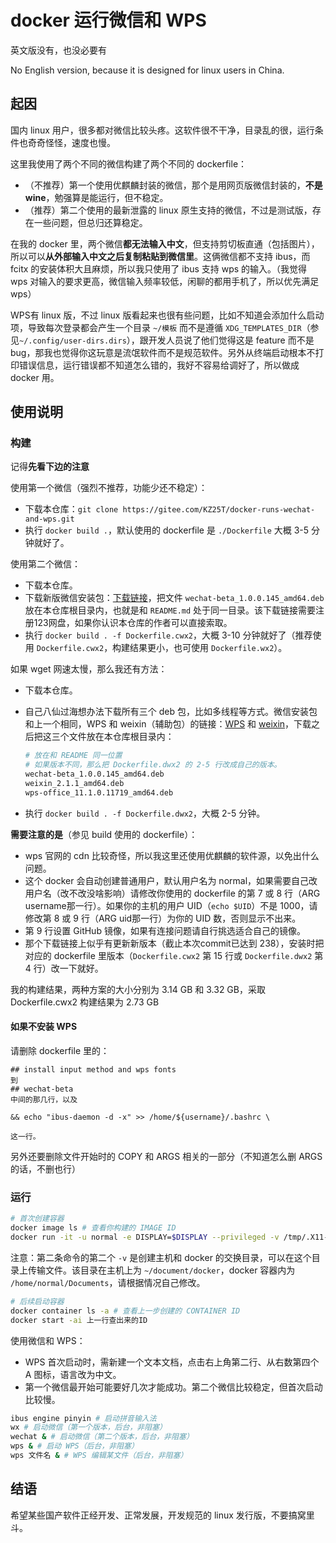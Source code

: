# docker 运行微信和 WPS

英文版没有，也没必要有

No English version, because it is designed for linux users in China.

## 起因

国内 linux 用户，很多都对微信比较头疼。这软件很不干净，目录乱的很，运行条件也奇奇怪怪，速度也慢。

这里我使用了两个不同的微信构建了两个不同的 dockerfile：

- （不推荐）第一个使用优麒麟封装的微信，那个是用网页版微信封装的，**不是 wine**，勉强算是能运行，但不稳定。
- （推荐）第二个使用的最新泄露的 linux 原生支持的微信，不过是测试版，存在一些问题，但总归还算稳定。

在我的 docker 里，两个微信**都无法输入中文**，但支持剪切板直通（包括图片），所以可以**从外部输入中文之后复制粘贴到微信里**。这俩微信都不支持 ibus，而 fcitx 的安装体积大且麻烦，所以我只使用了 ibus 支持 wps 的输入。（我觉得 wps 对输入的要求更高，微信输入频率较低，闲聊的都用手机了，所以优先满足 wps）

WPS有 linux 版，不过 linux 版看起来也很有些问题，比如不知道会添加什么启动项，导致每次登录都会产生一个目录 `~/模板` 而不是遵循 `XDG_TEMPLATES_DIR`（参见`~/.config/user-dirs.dirs`），跟开发人员说了他们觉得这是 feature 而不是 bug，那我也觉得你这玩意是流氓软件而不是规范软件。另外从终端启动根本不打印错误信息，运行错误都不知道怎么错的，我好不容易给调好了，所以做成 docker 用。

## 使用说明

### 构建

记得**先看下边的注意**

使用第一个微信（强烈不推荐，功能少还不稳定）：

- 下载本仓库：`git clone https://gitee.com/KZ25T/docker-runs-wechat-and-wps.git`
- 执行 `docker build .`，默认使用的 dockerfile 是 `./Dockerfile` 大概 3-5 分钟就好了。

使用第二个微信：

- 下载本仓库。
- 下载新版微信安装包：[下载链接](https://www.52pojie.cn/thread-1896902-1-1.html)，把文件 `wechat-beta_1.0.0.145_amd64.deb` 放在本仓库根目录内，也就是和 `README.md` 处于同一目录。该下载链接需要注册123网盘，如果你认识本仓库的作者可以直接索取。
- 执行 `docker build . -f Dockerfile.cwx2`，大概 3-10 分钟就好了（推荐使用 `Dockerfile.cwx2`，构建结果更小，也可使用 `Dockerfile.wx2`）。

如果 wget 网速太慢，那么我还有方法：

- 下载本仓库。
- 自己八仙过海想办法下载所有三个 deb 包，比如多线程等方式。微信安装包和上一个相同，WPS 和 weixin（辅助包）的链接：[WPS](https://archive.ubuntukylin.com/software/pool/partner/wps-office_11.1.0.11719_amd64.deb) 和 [weixin](http://archive.ubuntukylin.com/software/pool/partner/weixin_2.1.1_amd64.deb)，下载之后把这三个文件放在本仓库根目录内：

  ```bash
  # 放在和 README 同一位置
  # 如果版本不同，那么把 Dockerfile.dwx2 的 2-5 行改成自己的版本。
  wechat-beta_1.0.0.145_amd64.deb
  weixin_2.1.1_amd64.deb
  wps-office_11.1.0.11719_amd64.deb
  ```

- 执行 `docker build . -f Dockerfile.dwx2`，大概 2-5 分钟。

**需要注意的是**（参见 build 使用的 dockerfile）：

- wps 官网的 cdn 比较奇怪，所以我这里还使用优麒麟的软件源，以免出什么问题。
- 这个 docker 会自动创建普通用户，默认用户名为 normal，如果需要自己改用户名（改不改没啥影响）请修改你使用的 dockerfile 的第 7 或 8 行（ARG username那一行）。如果你的主机的用户 UID（`echo $UID`）不是 1000，请修改第 8 或 9 行（ARG uid那一行）为你的 UID 数，否则显示不出来。
- 第 9 行设置 GitHub 镜像，如果有连接问题请自行挑选适合自己的镜像。
- 那个下载链接上似乎有更新新版本（截止本次commit已达到 238），安装时把对应的 dockerfile 里版本（`Dockerfile.cwx2` 第 15 行或 `Dockerfile.dwx2` 第 4 行）改一下就好。

我的构建结果，两种方案的大小分别为 3.14 GB 和 3.32 GB，采取 Dockerfile.cwx2 构建结果为 2.73 GB

#### 如果不安装 WPS

请删除 dockerfile 里的：

```text
## install input method and wps fonts
到
## wechat-beta
中间的那几行，以及

&& echo "ibus-daemon -d -x" >> /home/${username}/.bashrc \

这一行。
```

另外还要删除文件开始时的 COPY 和 ARGS 相关的一部分（不知道怎么删 ARGS 的话，不删也行）

### 运行

```bash
# 首次创建容器
docker image ls # 查看你构建的 IMAGE ID
docker run -it -u normal -e DISPLAY=$DISPLAY --privileged -v /tmp/.X11-unix:/tmp/.X11-unix -v $HOME/document/docker:/home/normal/Documents 上一行查出来的ID
```

注意：第二条命令的第二个 `-v` 是创建主机和 docker 的交换目录，可以在这个目录上传输文件。该目录在主机上为 `~/document/docker`，docker 容器内为 `/home/normal/Documents`，请根据情况自己修改。

```bash
# 后续启动容器
docker container ls -a # 查看上一步创建的 CONTAINER ID
docker start -ai 上一行查出来的ID
```

使用微信和 WPS：

- WPS 首次启动时，需新建一个文本文档，点击右上角第二行、从右数第四个 A 图标，语言改为中文。
- 第一个微信最开始可能要好几次才能成功。第二个微信比较稳定，但首次启动比较慢。

```bash
ibus engine pinyin # 启动拼音输入法
wx # 启动微信（第一个版本，后台，非阻塞）
wechat & # 启动微信（第二个版本，后台，非阻塞）
wps & # 启动 WPS（后台，非阻塞）
wps 文件名 & # WPS 编辑某文件（后台，非阻塞）
```

## 结语

希望某些国产软件正经开发、正常发展，开发规范的 linux 发行版，不要搞窝里斗。
